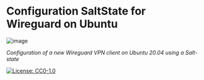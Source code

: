 
# Configuration SaltState for Wireguard on Ubuntu

![image](https://user-images.githubusercontent.com/71032160/118408911-7cc89c80-b690-11eb-90ee-da93e0644bad.png)


_Configuration of a new Wireguard VPN client on Ubuntu 20.04 using a Salt-state_


[![License: CC0-1.0](https://licensebuttons.net/l/zero/1.0/80x15.png)](http://creativecommons.org/publicdomain/zero/1.0/)


